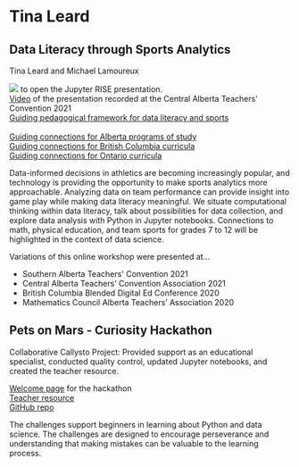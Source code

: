 # Tina Leard

## Data Literacy through Sports Analytics
Tina Leard and Michael Lamoureux

<a href = "https://mybinder.org/v2/gh/TinaL5/sports/HEAD?filepath=sports-SABTC.ipynb" target="_blank"><img src ="https://mybinder.org/badge_logo.svg"></a> to open the Jupyter RISE presentation.
<br><a href = "https://vimeo.com/510567406" target="_blank">Video</a> of the presentation recorded at the Central Alberta Teachers' Convention 2021
<br><a href = "https://github.com/TinaL5/sports/blob/main/images/data_literacy_sports.png" target="blank">Guiding pedagogical framework for data literacy and sports</a>
<br>
<br><a href = "https://github.com/TinaL5/sports/blob/main/curricular-ab.md" target="_blank">Guiding connections for Alberta programs of study</a>
<br><a href = "https://github.com/TinaL5/sports/blob/main/curricular-bc.md" target="_blank">Guiding connections for British Columbia curricula</a>
<br><a href = "https://github.com/TinaL5/sports/blob/main/curricular-on.md" target="_blank">Guiding connections for Ontario curricula</a>


Data-informed decisions in athletics are becoming increasingly popular, and technology is providing the opportunity to make sports analytics more approachable. Analyzing data on team performance can provide insight into game play while making data literacy meaningful. We situate computational thinking within data literacy, talk about possibilities for data collection, and explore data analysis with Python in Jupyter notebooks. Connections to math, physical education, and team sports for grades 7 to 12 will be highlighted in the context of data science.

Variations of this online workshop were presented at...
- Southern Alberta Teachers' Convention 2021
- Central Alberta Teachers’ Convention Association 2021
- British Columbia Blended Digital Ed Conference 2020
- Mathematics Council Alberta Teachers’ Association 2020

## Pets on Mars - Curiosity Hackathon
Collaborative Callysto Project: Provided support as an educational specialist, conducted quality control, updated Jupyter notebooks, and created the teacher resource.

<a href="https://callysto.github.io/curiosity-hackathon/welcome.html" target="blank">Welcome page</a> for the hackathon<br>
<a href="https://docs.google.com/document/d/1NgTXeRRItN5WfW5VwzQx6QRFBYWpW9sefdBvnhar_OU/edit?usp=sharing" target="_blank">Teacher resource</a><br>
<a href="https://github.com/callysto/curiosity-hackathon.git" target="_blank">GitHub repo</a><br>

The challenges support beginners in learning about Python and data science. The challenges are designed to encourage perseverance and understanding that making mistakes can be valuable to the learning process. 
